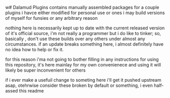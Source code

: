 w# Dalamud Plugins
contains manually assembled packages for a couple plugins i havce either modified for personal use or ones i may build versions of myself for funsies or any arbitrary reason

nothing here is necessarily kept up to date with the current released version of it's official source, i'm not really a programmer but i do like to tinker; so, basically , don't use these builds over any others under almost any circumstances. if an update breaks something here, i almost definitely have no idea how to help or fix it.

for this reason i'ma not going to bother filling in any instructions for using this repository, it's here mainlay for my own convenienece and using it will likely be super inconvenient for others

if i ever make a usefuil change to someting here i'll get it pushed upstream asap, otehrwise consider these broken by default or something, i even half-assed this readme
